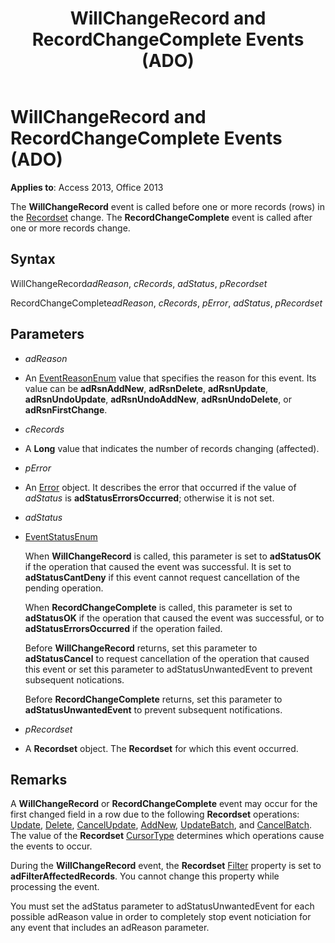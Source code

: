 ﻿---
title: WillChangeRecord and RecordChangeComplete Events (ADO)
TOCTitle: WillChangeRecord and RecordChangeComplete Events (ADO)
ms:assetid: b21229b2-74e6-0798-95bf-0252f041831c
ms:mtpsurl: https://msdn.microsoft.com/library/JJ249851(v=office.15)
ms:contentKeyID: 48547162
ms.date: 09/18/2015
mtps_version: v=office.15
---

# WillChangeRecord and RecordChangeComplete Events (ADO)


**Applies to**: Access 2013, Office 2013


The **WillChangeRecord** event is called before one or more records (rows) in the [Recordset](recordset-object-ado.md) change. The **RecordChangeComplete** event is called after one or more records change.

## Syntax

WillChangeRecord*adReason*, *cRecords*, *adStatus*, *pRecordset*

RecordChangeComplete*adReason*, *cRecords*, *pError*, *adStatus*, *pRecordset*

## Parameters

  - *adReason*

  - An [EventReasonEnum](eventreasonenum.md) value that specifies the reason for this event. Its value can be **adRsnAddNew**, **adRsnDelete**, **adRsnUpdate**, **adRsnUndoUpdate**, **adRsnUndoAddNew**, **adRsnUndoDelete**, or **adRsnFirstChange**.

  - *cRecords*

  - A **Long** value that indicates the number of records changing (affected).

  - *pError*

  - An [Error](error-object-ado.md) object. It describes the error that occurred if the value of *adStatus* is **adStatusErrorsOccurred**; otherwise it is not set.

  - *adStatus*

  - [EventStatusEnum](eventstatusenum.md)
    
    When **WillChangeRecord** is called, this parameter is set to **adStatusOK** if the operation that caused the event was successful. It is set to **adStatusCantDeny** if this event cannot request cancellation of the pending operation.
    
    When **RecordChangeComplete** is called, this parameter is set to **adStatusOK** if the operation that caused the event was successful, or to **adStatusErrorsOccurred** if the operation failed.
    
    Before **WillChangeRecord** returns, set this parameter to **adStatusCancel** to request cancellation of the operation that caused this event or set this parameter to adStatusUnwantedEvent to prevent subsequent notications.
    
    Before **RecordChangeComplete** returns, set this parameter to **adStatusUnwantedEvent** to prevent subsequent notifications.

  - *pRecordset*

  - A **Recordset** object. The **Recordset** for which this event occurred.

## Remarks

A **WillChangeRecord** or **RecordChangeComplete** event may occur for the first changed field in a row due to the following **Recordset** operations: [Update](update-method-ado.md), [Delete](delete-method-ado-recordset.md), [CancelUpdate](cancelupdate-method-ado.md), [AddNew](addnew-method-ado.md), [UpdateBatch](updatebatch-method-ado.md), and [CancelBatch](cancelbatch-method-ado.md). The value of the **Recordset** [CursorType](cursortype-property-ado.md) determines which operations cause the events to occur.

During the **WillChangeRecord** event, the **Recordset** [Filter](filter-property-ado.md) property is set to **adFilterAffectedRecords**. You cannot change this property while processing the event.

You must set the adStatus parameter to adStatusUnwantedEvent for each possible adReason value in order to completely stop event noticiation for any event that includes an adReason parameter.

